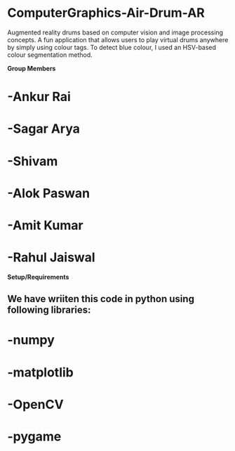 # ComputerGraphics-Air-Drum-AR

Augmented reality drums based on computer vision and image processing concepts. A fun application that allows users to play virtual drums anywhere by simply using colour tags. To detect blue colour, I used an HSV-based colour segmentation method.

**Group Members**

# -Ankur Rai 
# -Sagar Arya
# -Shivam
# -Alok Paswan
# -Amit Kumar
# -Rahul Jaiswal

**Setup/Requirements**

## We have wriiten this code in python using following libraries:

# -numpy
# -matplotlib
# -OpenCV
# -pygame

